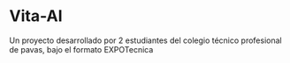 # Vita-AI
Un proyecto desarrollado por 2 estudiantes del colegio técnico profesional de pavas, bajo el formato EXPOTecnica
